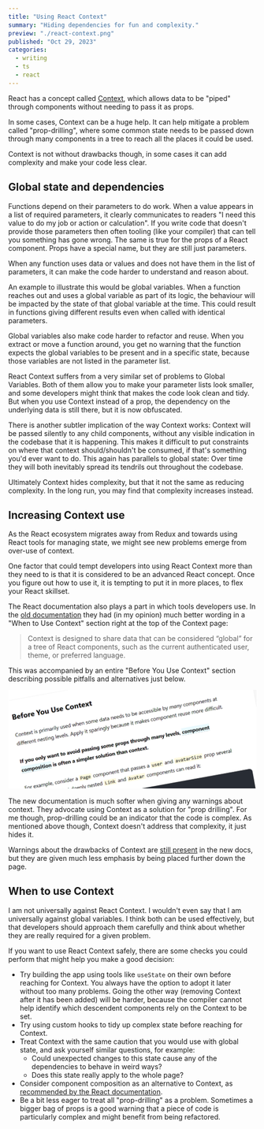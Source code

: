 ```yaml
---
title: "Using React Context"
summary: "Hiding dependencies for fun and complexity."
preview: "./react-context.png"
published: "Oct 29, 2023"
categories:
  - writing
  - ts
  - react
---
```


React has a concept called [Context](https://react.dev/learn/passing-data-deeply-with-context), which allows data to be "piped" through components without needing to pass it as props.

In some cases, Context can be a huge help. It can help mitigate a problem called "prop-drilling", where some common state needs to be passed down through many components in a tree to reach all the places it could be used.

Context is not without drawbacks though, in some cases it can add complexity and make your code less clear.

## Global state and dependencies

Functions depend on their parameters to do work. When a value appears in a list of required parameters, it clearly communicates to readers "I need this value to do my job or action or calculation". If you write code that doesn't provide those parameters then often tooling (like your compiler) that can tell you something has gone wrong. The same is true for the props of a React component. Props have a special name, but they are still just parameters.

When any function uses data or values and does not have them in the list of parameters, it can make the code harder to understand and reason about.

An example to illustrate this would be global variables. When a function reaches out and uses a global variable as part of its logic, the behaviour will be impacted by the state of that global variable at the time. This could result in functions giving different results even when called with identical parameters.

Global variables also make code harder to refactor and reuse. When you extract or move a function around, you get no warning that the function expects the global variables to be present and in a specific state, because those variables are not listed in the parameter list.

React Context suffers from a very similar set of problems to Global Variables. Both of them allow you to make your parameter lists look smaller, and some developers might think that makes the code look clean and tidy. But when you use Context instead of a prop, the dependency on the underlying data is still there, but it is now obfuscated.

There is another subtler implication of the way Context works: Context will be passed silently to any child components, without any visible indication in the codebase that it is happening. This makes it difficult to put constraints on where that context should/shouldn't be consumed, if that's something you'd ever want to do. This again has parallels to global state: Over time they will both inevitably spread its tendrils out throughout the codebase.

Ultimately Context hides complexity, but that it not the same as reducing complexity. In the long run, you may find that complexity increases instead.

## Increasing Context use

As the React ecosystem migrates away from Redux and towards using React tools for managing state, we might see new problems emerge from over-use of context.

One factor that could tempt developers into using React Context more than they need to is that it is considered to be an advanced React concept. Once you figure out how to use it, it is tempting to put it in more places, to flex your React skillset.

The React documentation also plays a part in which tools developers use. In the [old documentation](https://legacy.reactjs.org/docs/context.html) they had (in my opinion) much better wording in a "When to Use Context" section right at the top of the Context page:

> Context is designed to share data that can be considered “global” for a tree of React components, such as the current authenticated user, theme, or preferred language.

This was accompanied by an entire "Before You Use Context" section describing possible pitfalls and alternatives just below.

![Legacy React Context Documentation](./react-context.png "Legacy React Context Documentation")

The new documentation is much softer when giving any warnings about context. They advocate using Context as a solution for "prop drilling". For me though, prop-drilling could be an indicator that the code is complex. As mentioned above though, Context doesn't address that complexity, it just hides it.

Warnings about the drawbacks of Context are [still present](https://react.dev/learn/passing-data-deeply-with-context#before-you-use-context) in the new docs, but they are given much less emphasis by being placed further down the page.

## When to use Context

I am not universally against React Context. I wouldn't even say that I am universally against global variables. I think both can be used effectively, but that developers should approach them carefully and think about whether they are really required for a given problem.

If you want to use React Context safely, there are some checks you could perform that might help you make a good decision:

- Try building the app using tools like `useState` on their own before reaching for Context. You always have the option to adopt it later without too many problems. Going the other way (removing Context after it has been added) will be harder, because the compiler cannot help identify which descendent components rely on the Context to be set.
- Try using custom hooks to tidy up complex state before reaching for Context.
- Treat Context with the same caution that you would use with global state, and ask yourself similar questions, for example:
  - Could unexpected changes to this state cause any of the dependencies to behave in weird ways?
  - Does this state really apply to the whole page?
- Consider component composition as an alternative to Context, as [recommended by the React documentation](https://react.dev/learn/passing-data-deeply-with-context#before-you-use-context).
- Be a bit less eager to treat all "prop-drilling" as a problem. Sometimes a bigger bag of props is a good warning that a piece of code is particularly complex and might benefit from being refactored.
